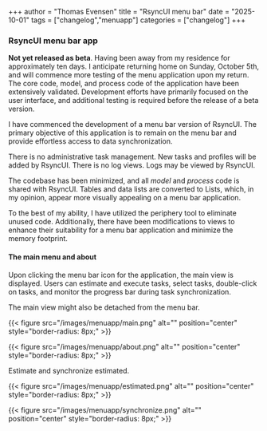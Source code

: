 +++
author = "Thomas Evensen"
title = "RsyncUI menu bar"
date = "2025-10-01"
tags = ["changelog","menuapp"]
categories = ["changelog"]
+++

### RsyncUI menu bar app

**Not yet released as beta**. Having been away from my residence for approximately ten days. I anticipate returning home on Sunday, October 5th, and will commence more testing of the menu application upon my return. The core code, model, and process code of the application have been extensively validated. Development efforts have primarily focused on the user interface, and additional testing is required before the release of a beta version.

I have commenced the development of a menu bar version of RsyncUI. The primary objective of this application is to remain on the menu bar and provide effortless access to data synchronization. 

There is no administrative task management. New tasks and profiles will be added by RsyncUI. There is no log views. Logs may be viewed by RsyncUI.

The codebase has been minimized, and all *model* and *process* code is shared with RsyncUI. Tables and data lists are converted to Lists, which, in my opinion, appear more visually appealing on a menu bar application.

To the best of my ability, I have utilized the periphery tool to eliminate unused code. Additionally, there have been modifications to views to enhance their suitability for a menu bar application and minimize the memory footprint.

#### The main menu and about

Upon clicking the menu bar icon for the application, the main view is displayed. Users can estimate and execute tasks, select tasks, double-click on tasks, and monitor the progress bar during task synchronization.

The main view might also be detached from the menu bar.

{{< figure src="/images/menuapp/main.png" alt="" position="center" style="border-radius: 8px;" >}}

{{< figure src="/images/menuapp/about.png" alt="" position="center" style="border-radius: 8px;" >}}

Estimate and synchronize estimated.

{{< figure src="/images/menuapp/estimated.png" alt="" position="center" style="border-radius: 8px;" >}}

{{< figure src="/images/menuapp/synchronize.png" alt="" position="center" style="border-radius: 8px;" >}}
